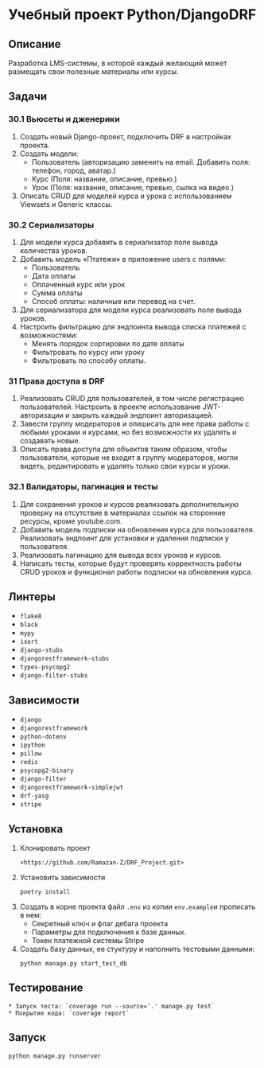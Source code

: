 # Учебный проект Python/DjangoDRF
## Описание
Разработка LMS-системы, в которой каждый желающий может размещать свои полезные материалы или курсы.
## Задачи
### 30.1 Вьюсеты и дженерики
1. Создать новый Django-проект, подключить DRF в настройках проекта.
2. Создать модели:
	* Пользователь (авторизацию заменить на email. Добавить поля: телефон, город, аватар.)
	* Курс (Поля: название, описание, превью.)
	* Урок (Поля: название, описание, превью, сылка на видео.)
3. Описать CRUD для моделей курса и урока с использованием Viewsets и Generic классы.
### 30.2 Сериализаторы
1. Для модели курса добавить в сериализатор поле вывода количества уроков.
2. Добавить модель «Птатежи» в приложение users с полями:
	* Пользователь
	* Дата оплаты
	* Оплаченный курс или урок
	* Сумма оплаты
	* Способ оплаты: наличные или перевод на счет.
3. Для сериализатора для модели курса реализовать поле вывода уроков.
4. Настроить фильтрацию для эндпоинта вывода списка платежей с возможностями:
	* Менять порядок сортировки по дате оплаты
	* Фильтровать по курсу или уроку
	* Фильтровать по способу оплаты.
### 31 Права доступа в DRF
1. Реализовать CRUD для пользователей, в том числе регистрацию пользователей.
	Настроить в проекте использование JWT-авторизации и закрыть каждый эндпоинт авторизацией.
2. Завести группу модераторов и опишисать для нее права работы с любыми уроками и курсами,
	но без возможности их удалять и создавать новые.
3. Описать права доступа для объектов таким образом, чтобы пользователи, которые не входят в группу модераторов,
	могли видеть, редактировать и удалять только свои курсы и уроки.
### 32.1 Валидаторы, пагинация и тесты
1. Для сохранения уроков и курсов реализовать дополнительную проверку на отсутствие в материалах
	ссылок на сторонние ресурсы, кроме youtube.com.
2. Добавить модель подписки на обновления курса для пользователя.
	Реализовать эндпоинт для установки и удаления подписки у пользователя.
3. Реализовать пагинацию для вывода всех уроков и курсов.
4. Написать тесты, которые будут проверять корректность работы CRUD уроков
	и функционал работы подписки на обновления курса.
## Линтеры
* `flake8`
* `black`
* `mypy`
* `isort`
* `django-stubs`
* `djangorestframework-stubs`
* `types-psycopg2`
* `django-filter-stubs`
## Зависимости
* `django`
* `djangorestframework`
* `python-dotenv`
* `ipython`
* `pillow`
* `redis`
* `psycopg2-binary`
* `django-filter`
* `djangorestframework-simplejwt`
* `drf-yasg`
* `stripe`
## Установка
1. Клонировать проект
	```
	<https://github.com/Ramazan-Z/DRF_Project.git>
	```
2. Установить зависимости
	```
	poetry install
	```
3. Создать в корне проекта файл `.env` из  копии `env.example`и прописать в нем:
	* Секретный ключ и флаг дебага проекта
	* Параметры для подключения к базе данных.
    * Токен платежной системы Stripe
4. Создать базу данных, ее стуктуру и наполнить тестовыми данными:
	```
	python manage.py start_test_db
	```
## Тестирование
	* Запуск теста: `coverage run --source='.' manage.py test`
	* Покрытие кода: `coverage report`
## Запуск
```
python manage.py runserver
```
